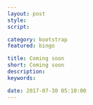 ```yaml
---
layout: post
style:
script:

category: bootstrap
featured: bingo

title: Coming soon
short: Coming soon
description:
keywords:

date: 2017-07-30 05:10:00
---
```

